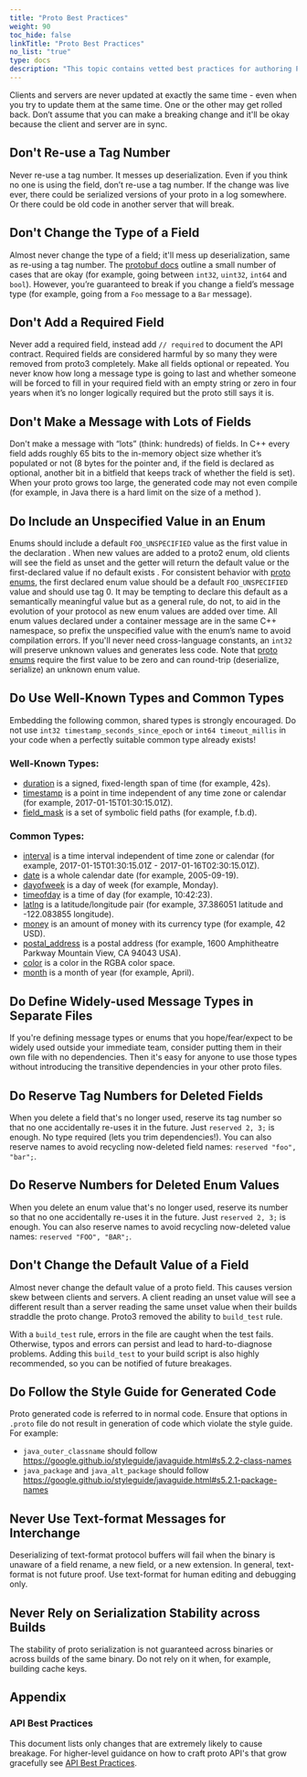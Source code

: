 ```yaml
---
title: "Proto Best Practices"
weight: 90
toc_hide: false
linkTitle: "Proto Best Practices"
no_list: "true"
type: docs
description: "This topic contains vetted best practices for authoring Protocol Buffers."
---
```


Clients and servers are never updated at exactly the same time - even when you
try to update them at the same time. One or the
other may get rolled back. Don’t assume that you can make a breaking change and
it'll be okay because the client and server are in sync.

## **Don't** Re-use a Tag Number

Never re-use a tag number. It messes up deserialization. Even if you think no
one is using the field, don’t re-use a tag number. If the change was live ever,
there could be serialized versions of your proto in a log
somewhere. Or there could be old code in another server that will break.

## **Don't** Change the Type of a Field

Almost never change the type of a field; it'll mess up deserialization, same as
re-using a tag number. The
[protobuf docs](/docs/programming-guides/proto#updating)
outline a small number of cases that are okay (for example, going between
`int32`, `uint32`, `int64` and `bool`). However, you’re guaranteed to break if
you change a field’s message type (for example, going from a `Foo` message to a
`Bar` message).

## **Don't** Add a Required Field

Never add a required field, instead add `// required` to document the API
contract. Required fields are considered harmful by so many they were
removed from proto3 completely. Make all fields
optional or repeated. You never know how long a message type is going to last
and whether someone will be forced to fill in your required field with an empty
string or zero in four years when it’s no longer logically required but the
proto still says it is.

## **Don't** Make a Message with Lots of Fields

Don't make a message with “lots” (think: hundreds) of fields. In C++ every field
adds roughly 65 bits to the in-memory object size whether it’s populated or not
(8 bytes for the pointer and, if the field is declared as optional, another bit
in a bitfield that keeps track of whether the field is set). When your proto
grows too large, the generated code may not even compile (for example, in Java
there is a hard limit on the size of a method
).

## **Do** Include an Unspecified Value in an Enum

Enums should include a default `FOO_UNSPECIFIED` value as the first value in the
declaration . When new values
are added to a proto2 enum, old clients will see the field as unset and the
getter will return the default value or the first-declared value if no default
exists . For consistent behavior with [proto enums][proto-enums],
the first declared enum value should be a default `FOO_UNSPECIFIED` value and
should use tag 0. It may be tempting to declare this default as a semantically
meaningful value but as a general rule, do not, to aid in the evolution of your
protocol as new enum values are added over time. All enum values declared under
a container message are in the same C++ namespace, so prefix the unspecified
value with the enum’s name to avoid compilation errors. If you'll never need
cross-language constants, an `int32` will preserve unknown values and generates
less code. Note that [proto enums][proto-enums] require the first value to be
zero and can round-trip (deserialize, serialize) an unknown enum value.

[example-unspecified]: http://cs/#search/&q=file:proto%20%22_UNSPECIFIED%20=%200%22&type=cs
[proto-enums]: /docs/programming-guides/proto#enum

## **Do** Use Well-Known Types and Common Types

Embedding the following common, shared types is strongly encouraged. Do not use
`int32 timestamp_seconds_since_epoch` or `int64 timeout_millis` in your code
when a perfectly suitable common type already exists!

### Well-Known Types:

*   [duration](https://github.com/protocolbuffers/protobuf/blob/main/src/google/protobuf/duration.proto)
    is a signed, fixed-length span of time (for example, 42s).
*   [timestamp](https://github.com/protocolbuffers/protobuf/blob/main/src/google/protobuf/timestamp.proto)
    is a point in time independent of any time zone or calendar (for example,
    2017-01-15T01:30:15.01Z).
*   [field_mask](https://github.com/protocolbuffers/protobuf/blob/main/src/google/protobuf/field_mask.proto)
    is a set of symbolic field paths (for example, f.b.d).

### Common Types:

*   [interval](https://github.com/googleapis/googleapis/blob/master/google/type/interval.proto)
    is a time interval independent of time zone or calendar (for example,
    2017-01-15T01:30:15.01Z - 2017-01-16T02:30:15.01Z).
*   [date](https://github.com/googleapis/googleapis/blob/master/google/type/date.proto)
    is a whole calendar date (for example, 2005-09-19).
*   [dayofweek](https://github.com/googleapis/googleapis/blob/master/google/type/dayofweek.proto)
    is a day of week (for example, Monday).
*   [timeofday](https://github.com/googleapis/googleapis/blob/master/google/type/timeofday.proto)
    is a time of day (for example, 10:42:23).
*   [latlng](https://github.com/googleapis/googleapis/blob/master/google/type/latlng.proto)
    is a latitude/longitude pair (for example, 37.386051 latitude and
    -122.083855 longitude).
*   [money](https://github.com/googleapis/googleapis/blob/master/google/type/money.proto)
    is an amount of money with its currency type (for example, 42 USD).
*   [postal_address](https://github.com/googleapis/googleapis/blob/master/google/type/postal_address.proto)
    is a postal address (for example, 1600 Amphitheatre Parkway Mountain View,
    CA 94043 USA).
*   [color](https://github.com/googleapis/googleapis/blob/master/google/type/color.proto)
    is a color in the RGBA color space.
*   [month](https://github.com/googleapis/googleapis/blob/master/google/type/month.proto)
    is a month of year (for example, April).

## **Do** Define Widely-used Message Types in Separate Files

If you're defining message types or enums that you hope/fear/expect to be widely
used outside your immediate team, consider putting them in their own file with
no dependencies. Then it's easy for anyone to use those types without
introducing the transitive dependencies in your other proto files.

## **Do** Reserve Tag Numbers for Deleted Fields

When you delete a field that's no longer used, reserve its tag number so that no
one accidentally re-uses it in the future. Just `reserved 2, 3;` is enough. No
type required (lets you trim dependencies!). You can also reserve names to avoid
recycling now-deleted field names: `reserved "foo", "bar";`.

## **Do** Reserve Numbers for Deleted Enum Values

When you delete an enum value that's no longer used, reserve its number so that
no one accidentally re-uses it in the future. Just `reserved 2, 3;` is enough.
You can also reserve names to avoid recycling now-deleted value names: `reserved
"FOO", "BAR";`.

## **Don't** Change the Default Value of a Field

Almost never change the default value of a proto field. This causes version skew
between clients and servers. A client reading an unset value will see a
different result than a server reading the same unset value when their builds
straddle the proto change. Proto3 removed the ability to
`build_test` rule.

With a `build_test` rule, errors in the file are caught when the test fails.
Otherwise, typos and errors can persist and lead to hard-to-diagnose
problems. Adding this `build_test` to
your build script is also highly recommended, so you
can be notified of future breakages.

## **Do** Follow the Style Guide for Generated Code

Proto generated code is referred to in normal code. Ensure that options in
`.proto` file do not result in generation of code which violate the style guide.
For example:

*   `java_outer_classname` should follow
    https://google.github.io/styleguide/javaguide.html#s5.2.2-class-names
*   `java_package` and `java_alt_package` should follow
    https://google.github.io/styleguide/javaguide.html#s5.2.1-package-names

## **Never** Use Text-format Messages for Interchange

Deserializing of text-format protocol buffers will fail when the binary is
unaware of a field rename, a new field, or a new extension. In general,
text-format is not future proof. Use text-format for human editing and debugging
only.

## **Never** Rely on Serialization Stability across Builds

The stability of proto serialization is not guaranteed across binaries or across
builds of the same binary. Do not rely on it when, for example, building cache
keys.

## Appendix

### API Best Practices

This document lists only changes that are extremely likely to cause breakage.
For higher-level guidance on how to craft proto API's that grow gracefully see
[API Best Practices](/docs/programming-guides/api).
